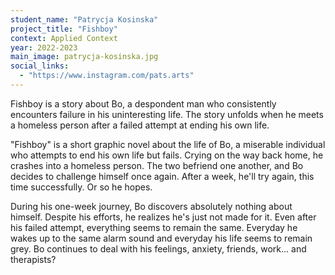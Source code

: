 ```yaml
---
student_name: "Patrycja Kosinska"
project_title: "Fishboy"
context: Applied Context
year: 2022-2023
main_image: patrycja-kosinska.jpg
social_links:
  - "https://www.instagram.com/pats.arts"
---
```

Fishboy is a story about Bo, a despondent man who consistently encounters failure in his uninteresting life. The story unfolds when he meets a homeless person after a failed attempt at ending his own life.  

"Fishboy" is a short graphic novel about the life of Bo, a miserable individual who attempts to end his own life but fails. Crying on the way back home, he crashes into a homeless person. The two befriend one another, and Bo decides to challenge himself once again. After a week, he'll try again, this time successfully. Or so he hopes.

During his one-week journey, Bo discovers absolutely nothing about himself. Despite his efforts, he realizes he's just not made for it. Even after his failed attempt, everything seems to remain the same. Everyday he wakes up to the same alarm sound and everyday his life seems to remain grey. Bo continues to deal with his feelings, anxiety, friends, work... and therapists? 